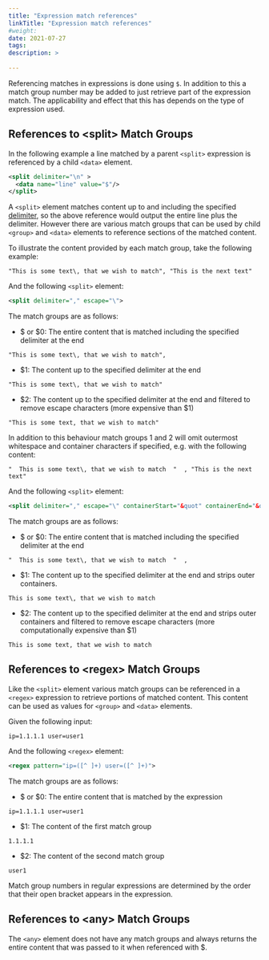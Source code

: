 ```yaml
---
title: "Expression match references"
linkTitle: "Expression match references"
#weight:
date: 2021-07-27
tags: 
description: >
  
---
```


Referencing matches in expressions is done using `$`. In addition to this a match group number may be added to just retrieve part of the expression match. The applicability and effect that this has depends on the type of expression used.

## <a name="sec-3-1-1"></a>References to &lt;split&gt; Match Groups

In the following example a line matched by a parent `<split>` expression is referenced by a child `<data>` element.

```xml
<split delimiter="\n" >
  <data name="line" value="$"/>
</split>
```

A `<split>` element matches content up to and including the specified [delimiter](2-2-expressions.md#sec-2-2-1-1-2), so the above reference would output the entire line plus the delimiter. However there are various match groups that can be used by child `<group>` and `<data>` elements to reference sections of the matched content.

To illustrate the content provided by each match group, take the following example:

```text
"This is some text\, that we wish to match", "This is the next text"
```

And the following `<split>` element:

```xml
<split delimiter="," escape="\">
```

The match groups are as follows:

* $ or $0: The entire content that is matched including the specified delimiter at the end

`"This is some text\, that we wish to match",`

* $1: The content up to the specified delimiter at the end

`"This is some text\, that we wish to match"`

* $2: The content up to the specified delimiter at the end and filtered to remove escape characters (more expensive than $1)

`"This is some text, that we wish to match"`

In addition to this behaviour match groups 1 and 2 will omit outermost whitespace and container characters if specified, e.g. with the following content:

```
"  This is some text\, that we wish to match  "  , "This is the next text"
```

And the following `<split>` element:

```xml
<split delimiter="," escape="\" containerStart="&quot" containerEnd="&quot">
```

The match groups are as follows:

* $ or $0: The entire content that is matched including the specified delimiter at the end

`"  This is some text\, that we wish to match  "  ,`

* $1: The content up to the specified delimiter at the end and strips outer containers.

`This is some text\, that we wish to match`

* $2: The content up to the specified delimiter at the end and strips outer containers and filtered to remove escape characters (more computationally expensive than $1)

`This is some text, that we wish to match`

## <a name="sec_3_1_2"></a>References to &lt;regex&gt; Match Groups

Like the `<split>` element various match groups can be referenced in a `<regex>` expression to retrieve portions of matched content. This content can be used as values for `<group>` and `<data>` elements.

Given the following input:

```text
ip=1.1.1.1 user=user1
```

And the following `<regex>` element:

```xml
<regex pattern="ip=([^ ]+) user=([^ ]+)">
```

The match groups are as follows:

* $ or $0: The entire content that is matched by the expression

`ip=1.1.1.1 user=user1`

* $1: The content of the first match group

`1.1.1.1`

* $2: The content of the second match group

`user1`

Match group numbers in regular expressions are determined by the order that their open bracket appears in the expression.

## <a name="sec_3_1_3"></a>References to &lt;any&gt; Match Groups

The `<any>` element does not have any match groups and always returns the entire content that was passed to it when referenced with $.
